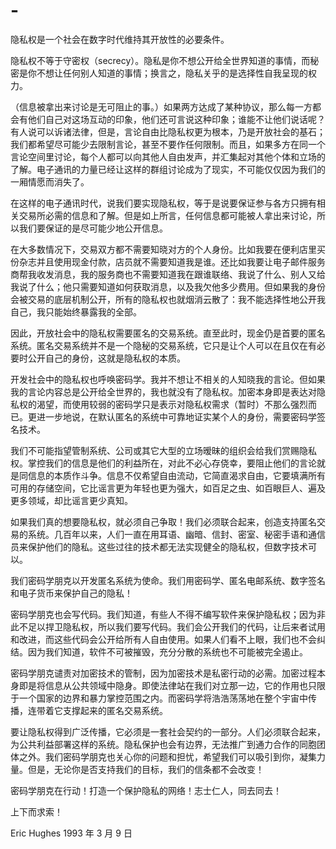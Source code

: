 # -
隐私权是一个社会在数字时代维持其开放性的必要条件。

隐私权不等于守密权（secrecy）。隐私是你不想公开给全世界知道的事情，而秘密是你不想让任何别人知道的事情；换言之，隐私关乎的是选择性自我呈现的权力。

（信息被拿出来讨论是无可阻止的事。）如果两方达成了某种协议，那么每一方都会有他们自己对这场互动的印象，他们还可言说这种印象；谁能不让他们说话呢？有人说可以诉诸法律，但是，言论自由比隐私权更为根本，乃是开放社会的基石；我们都希望尽可能少去限制言论，甚至不要作任何限制。而且，如果多方在同一个言论空间里讨论，每个人都可以向其他人自由发声，并汇集起对其他个体和立场的了解。电子通讯的力量已经让这样的群组讨论成为了现实，不可能仅仅因为我们的一厢情愿而消失了。

在这样的电子通讯时代，说我们要实现隐私权，等于是说要保证参与各方只拥有相关交易所必需的信息和了解。但是如上所言，任何信息都可能被人拿出来讨论，所以我们要保证的是尽可能少地公开信息。

在大多数情况下，交易双方都不需要知晓对方的个人身份。比如我要在便利店里买份杂志并且使用现金付款，店员就不需要知道我是谁。还比如我要让电子邮件服务商帮我收发消息，我的服务商也不需要知道我在跟谁联络、我说了什么、别人又给我说了什么；他只需要知道如何获取消息，以及我欠他多少费用。但如果我的身份会被交易的底层机制公开，所有的隐私权也就烟消云散了：我不能选择性地公开我自己，我只能始终暴露我的全部。

因此，开放社会中的隐私权需要匿名的交易系统。直至此时，现金仍是首要的匿名系统。匿名交易系统并不是一个隐秘的交易系统，它只是让个人可以在且仅在有必要时公开自己的身份，这就是隐私权的本质。

开发社会中的隐私权也呼唤密码学。我并不想让不相关的人知晓我的言论。但如果我的言论内容总是公开给全世界的，我也就没有了隐私权。加密本身即是表达对隐私权的渴望，而使用较弱的密码学只是表示对隐私权需求（暂时）不那么强烈而已。更进一步地说，在默认匿名的系统中可靠地证实某个人的身份，需要密码学签名技术。

我们不可能指望管制系统、公司或其它大型的立场暧昧的组织会给我们赏赐隐私权。掌控我们的信息是他们的利益所在，对此不必心存侥幸，要阻止他们的言论就是同信息的本质作斗争。信息不仅希望自由流动，它简直渴求自由，它要填满所有可用的存储空间，它比谣言更为年轻也更为强大，如百足之虫、如百眼巨人、遍及更多领域，却比谣言更少真知。

如果我们真的想要隐私权，就必须自己争取！我们必须联合起来，创造支持匿名交易的系统。几百年以来，人们一直在用耳语、幽暗、信封、密室、秘密手语和通信员来保护他们的隐私。这些过往的技术都无法实现健全的隐私权，但数字技术可以。

我们密码学朋克以开发匿名系统为使命。我们用密码学、匿名电邮系统、数字签名和电子货币来保护自己的隐私！

密码学朋克也会写代码。我们知道，有些人不得不编写软件来保护隐私权；因为非此不足以捍卫隐私权，所以我们要写代码。我们会公开我们的代码，让后来者试用和改进，而这些代码会公开给所有人自由使用。如果人们看不上眼，我们也不会纠结。因为我们知道，软件不可被摧毁，充分分散的系统也不可能被完全遏止。

密码学朋克谴责对加密技术的管制，因为加密技术是私密行动的必需。加密过程本身即是将信息从公共领域中隐身。即使法律站在我们对立那一边，它的作用也只限于一个国家的边界和暴力掌控范围之内。而密码学将浩浩荡荡地在整个宇宙中传播，连带着它支撑起来的匿名交易系统。

要让隐私权得到广泛传播，它必须是一套社会契约的一部分。人们必须联合起来，为公共利益部署这样的系统。隐私保护也会有边界，无法推广到通力合作的同胞团体之外。我们密码学朋克也关心你的问题和担忧，希望我们可以吸引到你，凝集力量。但是，无论你是否支持我们的目标，我们的信条都不会改变！

密码学朋克在行动！打造一个保护隐私的网络！志士仁人，同去同去！

上下而求索！

Eric Hughes
1993 年 3 月 9 日
